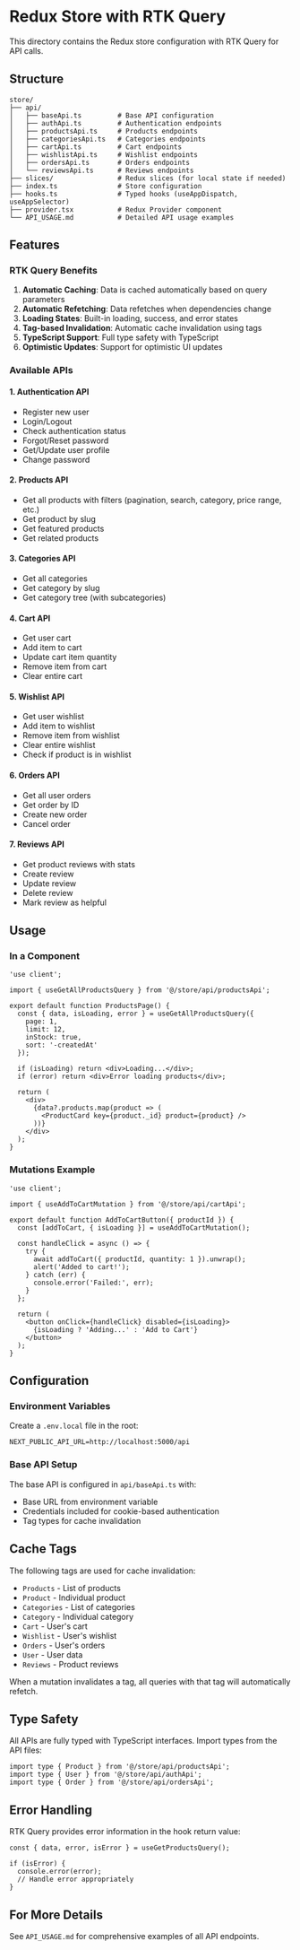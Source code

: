 # Redux Store with RTK Query

This directory contains the Redux store configuration with RTK Query for API calls.

## Structure

```
store/
├── api/
│   ├── baseApi.ts         # Base API configuration
│   ├── authApi.ts         # Authentication endpoints
│   ├── productsApi.ts     # Products endpoints
│   ├── categoriesApi.ts   # Categories endpoints
│   ├── cartApi.ts         # Cart endpoints
│   ├── wishlistApi.ts     # Wishlist endpoints
│   ├── ordersApi.ts       # Orders endpoints
│   └── reviewsApi.ts      # Reviews endpoints
├── slices/                # Redux slices (for local state if needed)
├── index.ts               # Store configuration
├── hooks.ts               # Typed hooks (useAppDispatch, useAppSelector)
├── provider.tsx           # Redux Provider component
└── API_USAGE.md           # Detailed API usage examples
```

## Features

### RTK Query Benefits

1. **Automatic Caching**: Data is cached automatically based on query parameters
2. **Automatic Refetching**: Data refetches when dependencies change
3. **Loading States**: Built-in loading, success, and error states
4. **Tag-based Invalidation**: Automatic cache invalidation using tags
5. **TypeScript Support**: Full type safety with TypeScript
6. **Optimistic Updates**: Support for optimistic UI updates

### Available APIs

#### 1. Authentication API
- Register new user
- Login/Logout
- Check authentication status
- Forgot/Reset password
- Get/Update user profile
- Change password

#### 2. Products API
- Get all products with filters (pagination, search, category, price range, etc.)
- Get product by slug
- Get featured products
- Get related products

#### 3. Categories API
- Get all categories
- Get category by slug
- Get category tree (with subcategories)

#### 4. Cart API
- Get user cart
- Add item to cart
- Update cart item quantity
- Remove item from cart
- Clear entire cart

#### 5. Wishlist API
- Get user wishlist
- Add item to wishlist
- Remove item from wishlist
- Clear entire wishlist
- Check if product is in wishlist

#### 6. Orders API
- Get all user orders
- Get order by ID
- Create new order
- Cancel order

#### 7. Reviews API
- Get product reviews with stats
- Create review
- Update review
- Delete review
- Mark review as helpful

## Usage

### In a Component

```tsx
'use client';

import { useGetAllProductsQuery } from '@/store/api/productsApi';

export default function ProductsPage() {
  const { data, isLoading, error } = useGetAllProductsQuery({
    page: 1,
    limit: 12,
    inStock: true,
    sort: '-createdAt'
  });

  if (isLoading) return <div>Loading...</div>;
  if (error) return <div>Error loading products</div>;

  return (
    <div>
      {data?.products.map(product => (
        <ProductCard key={product._id} product={product} />
      ))}
    </div>
  );
}
```

### Mutations Example

```tsx
'use client';

import { useAddToCartMutation } from '@/store/api/cartApi';

export default function AddToCartButton({ productId }) {
  const [addToCart, { isLoading }] = useAddToCartMutation();

  const handleClick = async () => {
    try {
      await addToCart({ productId, quantity: 1 }).unwrap();
      alert('Added to cart!');
    } catch (err) {
      console.error('Failed:', err);
    }
  };

  return (
    <button onClick={handleClick} disabled={isLoading}>
      {isLoading ? 'Adding...' : 'Add to Cart'}
    </button>
  );
}
```

## Configuration

### Environment Variables

Create a `.env.local` file in the root:

```env
NEXT_PUBLIC_API_URL=http://localhost:5000/api
```

### Base API Setup

The base API is configured in `api/baseApi.ts` with:
- Base URL from environment variable
- Credentials included for cookie-based authentication
- Tag types for cache invalidation

## Cache Tags

The following tags are used for cache invalidation:

- `Products` - List of products
- `Product` - Individual product
- `Categories` - List of categories
- `Category` - Individual category
- `Cart` - User's cart
- `Wishlist` - User's wishlist
- `Orders` - User's orders
- `User` - User data
- `Reviews` - Product reviews

When a mutation invalidates a tag, all queries with that tag will automatically refetch.

## Type Safety

All APIs are fully typed with TypeScript interfaces. Import types from the API files:

```tsx
import type { Product } from '@/store/api/productsApi';
import type { User } from '@/store/api/authApi';
import type { Order } from '@/store/api/ordersApi';
```

## Error Handling

RTK Query provides error information in the hook return value:

```tsx
const { data, error, isError } = useGetProductsQuery();

if (isError) {
  console.error(error);
  // Handle error appropriately
}
```

## For More Details

See `API_USAGE.md` for comprehensive examples of all API endpoints.
